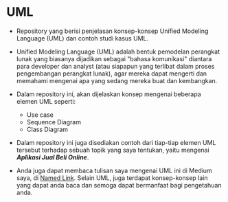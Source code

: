 # UML
* Repository yang berisi penjelasan konsep-konsep Unified Modeling Language (UML) dan contoh studi kasus UML.

* Unified Modeling Language (UML) adalah bentuk pemodelan perangkat lunak yang biasanya dijadikan sebagai "bahasa komunikasi" diantara para developer dan analyst (atau siapapun yang terlibat dalam proses pengembangan perangkat lunak), agar mereka dapat mengerti dan memahami mengenai apa yang sedang mereka buat dan kembangkan.

* Dalam repository ini, akan dijelaskan konsep mengenai beberapa elemen UML seperti:
  - Use case
  - Sequence Diagram
  - Class Diagram

* Dalam repository ini juga disediakan contoh dari tiap-tiap elemen UML tersebut terhadap sebuah topik yang saya tentukan, yaitu mengenai ***Aplikasi Jual Beli Online***.

* Anda juga dapat membaca tulisan saya mengenai UML ini di Medium saya, di [Named Link](https://medium.com/@inesmediasosial/unified-modeling-language-uml-b3b66eee51c). Selain UML, juga terdapat konsep-konsep lain yang dapat anda baca dan semoga dapat bermanfaat bagi pengetahuan anda.
